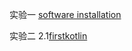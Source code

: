 ﻿实验一 [software installation](https://github.com/C2974475115/Kotlin-test/tree/master/software%20installation)

实验二 2.1[firstkotlin](https://github.com/C2974475115/Kotlin-test/tree/master/firstkotlin)
